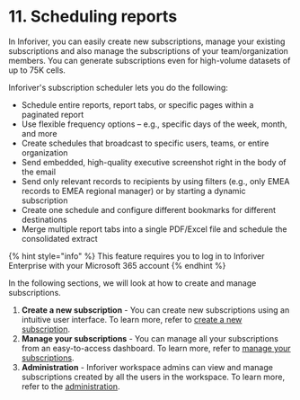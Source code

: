 # 11. Scheduling reports

In Inforiver, you can easily create new subscriptions, manage your existing subscriptions and also manage the subscriptions of your team/organization members. You can generate subscriptions even for high-volume datasets of up to 75K cells.&#x20;

Inforiver's subscription scheduler lets you do the following:

* Schedule entire reports, report tabs, or specific pages within a paginated report​
* Use flexible frequency options – e.g., specific days of the week, month, and more​
* Create schedules that broadcast to specific users, teams, or entire organization​
* Send embedded, high-quality executive screenshot right in the body of the email
* Send only relevant records to recipients by using filters (e.g., only EMEA records to EMEA regional manager) or by starting a dynamic subscription
* Create one schedule and configure different bookmarks for different destinations
* Merge multiple report tabs into a single PDF/Excel file and schedule the consolidated extract

{% hint style="info" %}
This feature requires you to log in to Inforiver Enterprise with your Microsoft 365 account
{% endhint %}

In the following sections, we will look at how to create and manage subscriptions.

1. **Create a new subscription** - You can create new subscriptions using an intuitive user interface. To learn more, refer to [create a new subscription](create-new-subscription/select-a-report.md).
2. **Manage your subscriptions** - You can manage all your subscriptions from an easy-to-access dashboard. To learn more, refer to [manage your subscriptions](manage-your-subscriptions.md).
3. **Administration** - Inforiver workspace admins can view and manage subscriptions created by all the users in the workspace. To learn more, refer to the [administration](administration.md).
